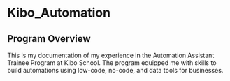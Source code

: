 # Kibo_Automation

## Program Overview
This is my documentation of my experience in the Automation Assistant Trainee Program at Kibo School. The program equipped me with skills to build automations using low-code, no-code, and data tools for businesses.